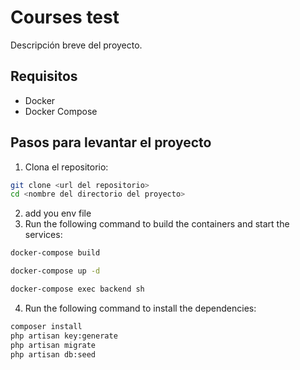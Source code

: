 # Courses test 

Descripción breve del proyecto.

## Requisitos

- Docker
- Docker Compose

## Pasos para levantar el proyecto

1. Clona el repositorio:

```bash
git clone <url del repositorio>
cd <nombre del directorio del proyecto>
```
2. add you env file
3. Run the following command to build the containers and start the services:
```bash
docker-compose build

docker-compose up -d

docker-compose exec backend sh
```
4. Run the following command to install the dependencies:
```bash
composer install
php artisan key:generate
php artisan migrate
php artisan db:seed
```

